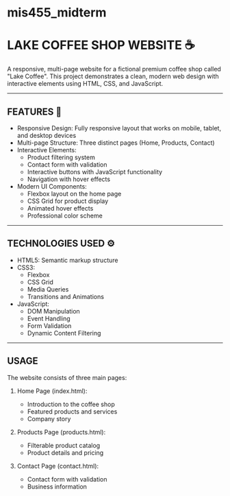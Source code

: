 # mis455_midterm

# LAKE COFFEE SHOP WEBSITE ☕

A responsive, multi-page website for a fictional premium coffee shop called "Lake Coffee". This project demonstrates a clean, modern web design with interactive elements using HTML, CSS, and JavaScript.


-----------------
FEATURES 🐾
-----------------

* Responsive Design: Fully responsive layout that works on mobile, tablet, and desktop devices
* Multi-page Structure: Three distinct pages (Home, Products, Contact)
* Interactive Elements:
  - Product filtering system
  - Contact form with validation
  - Interactive buttons with JavaScript functionality
  - Navigation with hover effects
* Modern UI Components:
  - Flexbox layout on the home page
  - CSS Grid for product display
  - Animated hover effects
  - Professional color scheme

-----------------
TECHNOLOGIES USED ⚙
-----------------

* HTML5: Semantic markup structure
* CSS3: 
  - Flexbox
  - CSS Grid
  - Media Queries
  - Transitions and Animations
* JavaScript: 
  - DOM Manipulation
  - Event Handling
  - Form Validation
  - Dynamic Content Filtering


-----------------
USAGE
-----------------

The website consists of three main pages:

1. Home Page (index.html): 
   - Introduction to the coffee shop
   - Featured products and services
   - Company story

2. Products Page (products.html):
   - Filterable product catalog
   - Product details and pricing

3. Contact Page (contact.html):
   - Contact form with validation
   - Business information

